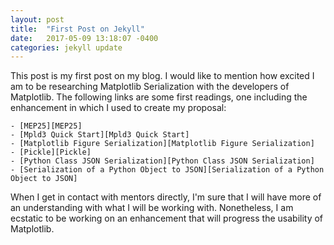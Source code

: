 ```yaml
---
layout: post
title:  "First Post on Jekyll"
date:   2017-05-09 13:18:07 -0400
categories: jekyll update
---
```

This post is my first post on my blog.  I would like to mention how excited I
am to be researching Matplotlib Serialization with the developers of Matplotlib.
The following links are some first readings, one including the enhancement
in which I used to create my proposal:


    - [MEP25][MEP25]
    - [Mpld3 Quick Start][Mpld3 Quick Start]
    - [Matplotlib Figure Serialization][Matplotlib Figure Serialization]
    - [Pickle][Pickle]
    - [Python Class JSON Serialization][Python Class JSON Serialization]
    - [Serialization of a Python Object to JSON][Serialization of a Python Object to JSON]

When I get in contact with mentors directly, I'm sure that I will have more of
an understanding with what I will be working with.  Nonetheless, I am ecstatic
to be working on an enhancement that will progress the usability of Matplotlib.


[MEP25]: [http://matplotlib.org/devel/MEP/MEP25.html]
[Mpld3 Quick Start]: [https://mpld3.github.io/quickstart.html]
[Matplotlib Figure Serialization]: [http://matplotlib.1069221.n5.nabble.com/matplotlib-figure-serialization-td18587.html]
[Pickle]: [https://docs.python.org/3/library/pickle.html]
[Python Class JSON Serialization]: [http://stackoverflow.com/questions/3768895/how-to-make-a-class-json-serializable]
[Serialization of a Python Object to JSON]: [http://stackoverflow.com/questions/10252010/serializing-python-object-instance-to-json]
